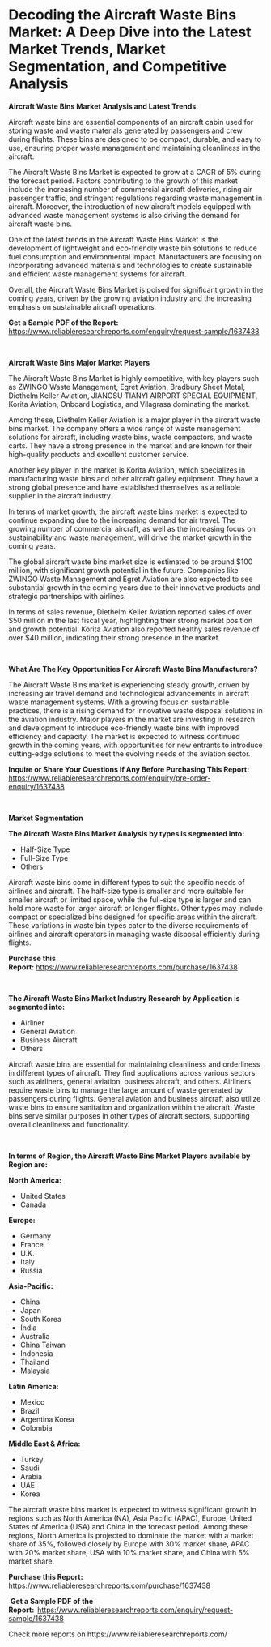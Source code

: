 <p><h1>Decoding the Aircraft Waste Bins Market: A Deep Dive into the Latest Market Trends, Market Segmentation, and Competitive Analysis</h1></p><p><strong>Aircraft Waste Bins Market Analysis and Latest Trends</strong></p>
<p><p>Aircraft waste bins are essential components of an aircraft cabin used for storing waste and waste materials generated by passengers and crew during flights. These bins are designed to be compact, durable, and easy to use, ensuring proper waste management and maintaining cleanliness in the aircraft.</p><p>The Aircraft Waste Bins Market is expected to grow at a CAGR of 5% during the forecast period. Factors contributing to the growth of this market include the increasing number of commercial aircraft deliveries, rising air passenger traffic, and stringent regulations regarding waste management in aircraft. Moreover, the introduction of new aircraft models equipped with advanced waste management systems is also driving the demand for aircraft waste bins.</p><p>One of the latest trends in the Aircraft Waste Bins Market is the development of lightweight and eco-friendly waste bin solutions to reduce fuel consumption and environmental impact. Manufacturers are focusing on incorporating advanced materials and technologies to create sustainable and efficient waste management systems for aircraft.</p><p>Overall, the Aircraft Waste Bins Market is poised for significant growth in the coming years, driven by the growing aviation industry and the increasing emphasis on sustainable aircraft operations.</p></p>
<p><strong>Get a Sample PDF of the Report:&nbsp;</strong> <a href="https://www.reliableresearchreports.com/enquiry/request-sample/1637438">https://www.reliableresearchreports.com/enquiry/request-sample/1637438</a></p>
<p>&nbsp;</p>
<p><strong>Aircraft Waste Bins Major Market Players</strong></p>
<p><p>The Aircraft Waste Bins Market is highly competitive, with key players such as ZWINGO Waste Management, Egret Aviation, Bradbury Sheet Metal, Diethelm Keller Aviation, JIANGSU TIANYI AIRPORT SPECIAL EQUIPMENT, Korita Aviation, Onboard Logistics, and Vilagrasa dominating the market. </p><p>Among these, Diethelm Keller Aviation is a major player in the aircraft waste bins market. The company offers a wide range of waste management solutions for aircraft, including waste bins, waste compactors, and waste carts. They have a strong presence in the market and are known for their high-quality products and excellent customer service. </p><p>Another key player in the market is Korita Aviation, which specializes in manufacturing waste bins and other aircraft galley equipment. They have a strong global presence and have established themselves as a reliable supplier in the aircraft industry. </p><p>In terms of market growth, the aircraft waste bins market is expected to continue expanding due to the increasing demand for air travel. The growing number of commercial aircraft, as well as the increasing focus on sustainability and waste management, will drive the market growth in the coming years. </p><p>The global aircraft waste bins market size is estimated to be around $100 million, with significant growth potential in the future. Companies like ZWINGO Waste Management and Egret Aviation are also expected to see substantial growth in the coming years due to their innovative products and strategic partnerships with airlines. </p><p>In terms of sales revenue, Diethelm Keller Aviation reported sales of over $50 million in the last fiscal year, highlighting their strong market position and growth potential. Korita Aviation also reported healthy sales revenue of over $40 million, indicating their strong presence in the market.</p></p>
<p>&nbsp;</p>
<p><strong>What Are The Key Opportunities For Aircraft Waste Bins Manufacturers?</strong></p>
<p><p>The Aircraft Waste Bins market is experiencing steady growth, driven by increasing air travel demand and technological advancements in aircraft waste management systems. With a growing focus on sustainable practices, there is a rising demand for innovative waste disposal solutions in the aviation industry. Major players in the market are investing in research and development to introduce eco-friendly waste bins with improved efficiency and capacity. The market is expected to witness continued growth in the coming years, with opportunities for new entrants to introduce cutting-edge solutions to meet the evolving needs of the aviation sector.</p></p>
<p><strong>Inquire or Share Your Questions If Any Before Purchasing This Report:</strong> <a href="https://www.reliableresearchreports.com/enquiry/pre-order-enquiry/1637438">https://www.reliableresearchreports.com/enquiry/pre-order-enquiry/1637438</a></p>
<p>&nbsp;</p>
<p><strong>Market Segmentation</strong></p>
<p><strong>The Aircraft Waste Bins Market Analysis by types is segmented into:</strong></p>
<p><ul><li>Half-Size Type</li><li>Full-Size Type</li><li>Others</li></ul></p>
<p><p>Aircraft waste bins come in different types to suit the specific needs of airlines and aircraft. The half-size type is smaller and more suitable for smaller aircraft or limited space, while the full-size type is larger and can hold more waste for larger aircraft or longer flights. Other types may include compact or specialized bins designed for specific areas within the aircraft. These variations in waste bin types cater to the diverse requirements of airlines and aircraft operators in managing waste disposal efficiently during flights.</p></p>
<p><strong>Purchase this Report:&nbsp;</strong><a href="https://www.reliableresearchreports.com/purchase/1637438">https://www.reliableresearchreports.com/purchase/1637438</a></p>
<p>&nbsp;</p>
<p><strong>The Aircraft Waste Bins Market Industry Research by Application is segmented into:</strong></p>
<p><ul><li>Airliner</li><li>General Aviation</li><li>Business Aircraft</li><li>Others</li></ul></p>
<p><p>Aircraft waste bins are essential for maintaining cleanliness and orderliness in different types of aircraft. They find applications across various sectors such as airliners, general aviation, business aircraft, and others. Airliners require waste bins to manage the large amount of waste generated by passengers during flights. General aviation and business aircraft also utilize waste bins to ensure sanitation and organization within the aircraft. Waste bins serve similar purposes in other types of aircraft sectors, supporting overall cleanliness and functionality.</p></p>
<p>&nbsp;</p>
<p><strong>In terms of Region, the Aircraft Waste Bins Market Players available by Region are:</strong></p>
<p>
    <p> <strong> North America: </strong>
        <ul>
            <li>United States</li>
            <li>Canada</li>
        </ul>
        </p> 
    <p> <strong> Europe: </strong>
        <ul>
            <li>Germany</li>
            <li>France</li>
            <li>U.K.</li>
            <li>Italy</li>
            <li>Russia</li>
        </ul>
        </p> 
    <p> <strong> Asia-Pacific: </strong>
        <ul>
            <li>China</li>
            <li>Japan</li>
            <li>South Korea</li>
            <li>India</li>
            <li>Australia</li>
            <li>China Taiwan</li>
            <li>Indonesia</li>
            <li>Thailand</li>
            <li>Malaysia</li>
        </ul>
        </p> 
    <p> <strong> Latin America: </strong>
        <ul>
            <li>Mexico</li>
            <li>Brazil</li>
            <li>Argentina Korea</li>
            <li>Colombia</li>
        </ul>
        </p> 
    <p> <strong> Middle East & Africa: </strong>
        <ul>
            <li>Turkey</li>
            <li>Saudi</li>
            <li>Arabia</li>
            <li>UAE</li>
            <li>Korea</li>
        </ul>
    </p>
    </p>
<p><p>The aircraft waste bins market is expected to witness significant growth in regions such as North America (NA), Asia Pacific (APAC), Europe, United States of America (USA) and China in the forecast period. Among these regions, North America is projected to dominate the market with a market share of 35%, followed closely by Europe with 30% market share, APAC with 20% market share, USA with 10% market share, and China with 5% market share.</p></p>
<p><strong>Purchase this Report: </strong><a href="https://www.reliableresearchreports.com/purchase/1637438">https://www.reliableresearchreports.com/purchase/1637438</a></p>
<p>&nbsp;<strong>Get a Sample PDF of the Report:&nbsp;&nbsp;</strong><a href="https://www.reliableresearchreports.com/enquiry/request-sample/1637438">https://www.reliableresearchreports.com/enquiry/request-sample/1637438</a></p>
<p><strong></strong></p>
<p>Check more reports on https://www.reliableresearchreports.com/</p>